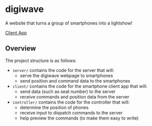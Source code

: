 # digiwave
A website that turns a group of smartphones into a lightshow!

[Client App](https://shraiwi.github.io/digiwave/client/)

## Overview
The project structure is as follows:

- `server/` contains the code for the server that will:
    - serve the digiwave webpage to smartphones
    - send position and command data to the smartphones
- `client/` contains the code for the smartphone client app that will:
    - send data (such as seat number) to the server
    - receive commands and position data from the server
- `controller/` contains the code for the controller that will:
    - determine the position of phones
    - receive input to dispatch commands to the server
    - help preview the commands (to make them easy to write)
